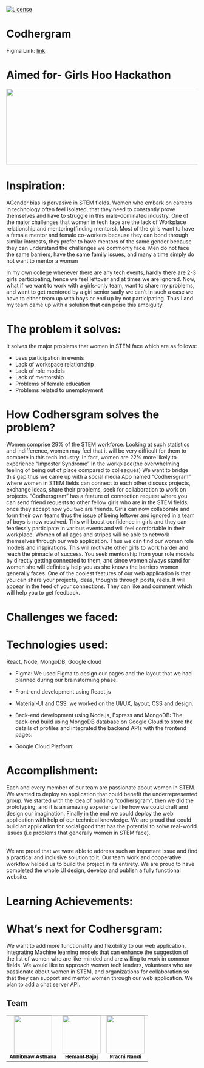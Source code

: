 [fork]: ../../fork
[pr]: ../../compare
[contributing]: CONTRIBUTING.md

[![License](https://img.shields.io/badge/License-Apache%202.0-blue.svg)](https://opensource.org/licenses/Apache-2.0) 

<!-- Banner goes here -->

# Codhergram

Figma Link: [link](https://www.figma.com/proto/kOaqr8HMmjayHB02Ar9yEN/Cod(H)ergram?page-id=0%3A1&node-id=2%3A7&viewport=241%2C48%2C0.22&scaling=scale-down&starting-point-node-id=2%3A4)
<!-- Details goes here -->


# Aimed for- Girls Hoo Hackathon
<p align="center">
<img src="https://github.com/prachi237/Codhersgram/blob/master/assets/Screenshot%20(9).png" width="700" height="200" >
</p>

# Inspiration:

AGender bias is pervasive in STEM fields. Women who embark on careers in technology often feel isolated, that they need to constantly prove themselves and have to struggle in this male-dominated industry. One of the major challenges that women in tech face are the lack of Workplace relationship and mentoring(finding mentors). Most of the girls want to have a female mentor and female co-workers because they can bond through similar interests, they prefer to have mentors of the same gender because they can understand the challenges we commonly face. Men do not face the same barriers, have the same family issues, and many a time simply do not want to mentor a woman

In my own college whenever there are any tech events, hardly there are 2-3 girls participating, hence we feel leftover and at times we are ignored. Now, what if we want to work with a girls-only team, want to share my problems, and want to get mentored by a girl senior sadly we can’t in such a case we have to either team up with boys or end up by not participating. Thus I and my team came up with a solution that can poise this ambiguity.  

# The problem it solves:
It solves the major problems that women in STEM face which are as follows:
* Less participation in events
* Lack of workspace relationship
* Lack of role models
* Lack of mentorship
* Problems of female education
* Problems related to unemployment

# How Codhersgram solves the problem?
Women comprise 29% of the STEM workforce. Looking at such statistics and indifference, women may feel that it will be very difficult for them to compete in this tech industry. In fact, women are 22% more likely to experience “Imposter Syndrome” In the workplace(the overwhelming feeling of being out of place compared to colleagues)
We want to bridge this gap thus we came up with a social media App named “Codhersgram” where women in STEM fields can connect to each other discuss projects, exchange ideas, share their problems, seek for collaboration to work on projects. “Codhersgram” has a feature of connection request where you can send friend requests to other fellow girls who are in the STEM fields, once they accept now you two are friends. Girls can now collaborate and form their own teams thus the issue of being leftover and ignored in a team of boys is now resolved. This will boost confidence in girls and they can fearlessly participate in various events and will feel comfortable in their workplace. Women of all ages and stripes will be able to network themselves through our web application. Thus we can find our women role models and inspirations. This will motivate other girls to work harder and reach the pinnacle of success. You seek mentorship from your role models by directly getting connected to them, and since women always stand for women she will definitely help you as she knows the barriers women generally faces.
One of the coolest features of our web application is that you can share your projects, ideas, thoughts through posts, reels. It will appear in the feed of your connections. They can like and comment which will help you to get feedback. 


# Challenges we faced:


# Technologies used:
React, Node, MongoDB, Google cloud


* Figma: 
We used Figma to design our pages and the layout that we had planned during our brainstorming phase.

* Front-end development using React.js

* Material-UI and CSS: 
we worked on the UI/UX, layout, CSS and design.

* Back-end development
using Node.js, Express and  MongoDB: The back-end build using MongoDB database on Google Cloud to store the details of profiles and integrated the backend APIs with the frontend pages.

* Google Cloud Platform:
 
# Accomplishment:
Each and every member of our team are passionate about women in STEM. We wanted to deploy an application that could benefit the underrepresented group. We started with the idea of building “codhersgram”, then we did the prototyping, and it is an amazing experience like how we could draft and design our imagination. Finally in the end we could deploy the web application with help of our technical knowledge. We are proud that could build an application for social good that has the potential to solve real-world issues (i.e problems that generally women in STEM face). 

<br> We are proud that we were able to address such an important issue and find a practical and inclusive solution to it. Our team work and cooperative workflow helped us to build the project in its entirety. We are proud to have completed the whole UI design, develop and publish a fully functional website.
 
# Learning Achievements: 
 
 
# What’s next for Codhersgram:
We want to add more functionality and flexibility to our web application. Integrating Machine learning models that can enhance the suggestion of the list of women who are like-minded and are willing to work in common fields. We would like to approach women tech leaders, volunteers who are passionate about women in STEM, and organizations for collaboration so that they can support and mentor women through our web application. We plan to add a chat server API.



## Team
<table>
  <tr></tr>
    <td align="center"><a href="https://github.com/abhibhaw"><img src="https://avatars.githubusercontent.com/u/39991296?v=4" width="100px;" alt=""/><br /><sub><b>Abhibhaw Asthana</b></sub></a><br /></td>
      <td align="center"><a href="https://github.com/ORKO06"><img src="https://avatars.githubusercontent.com/u/74568847?v=4" width="100px;" alt=""/><br /><sub><b>Hemant Bajaj</b></sub></a><br /></td>
    <td align="center"><a href="https://github.com/prachi237"><img src="https://avatars.githubusercontent.com/u/72700861?v=4" width="100px;" alt=""/><br /><sub><b>Prachi Nandi</b></sub></a><br /></td>
  </tr>
</table>
